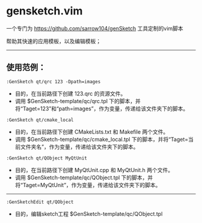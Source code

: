 # gensketch.vim

一个专门为 https://github.com/sarrow104/genSketch 工具定制的vim脚本

帮助其快速的应用模板，以及编辑模板；

----------------------------------------------------------------------

## 使用范例：

`:GenSketch qt/qrc 123 -Dpath=images`
 - 目的，在当前路径下创建 123.qrc 的资源文件。
 - 调用 $GenSketch-template/qc/qrc.tpl 下的脚本，并将“Taget=123”和“path=images”，作为变量，传递给该文件夹下的脚本。

`:GenSketch qt/cmake_local`
 - 目的，在当前路径下创建 CMakeLists.txt 和 Makefile 两个文件。
 - 调用 $GenSketch-template/qc/cmake_local.tpl 下的脚本，并将“Taget=当前文件夹名”，作为变量，传递给该文件夹下的脚本。

`:GenSketch qt/QObject MyQtUnit`
 - 目的，在当前路径下创建 MyQtUnit.cpp 和 MyQtUnit.h 两个文件。
 - 调用 $GenSketch-template/qc/QObject.tpl 下的脚本，并将“Taget=MyQtUnit”，作为变量，传递给该文件夹下的脚本。

----------------------------------------------------------------------

`:GenSketchEdit qt/QObject`
 - 目的，编辑sketch工程 $GenSketch-template/qc/QObject.tpl

